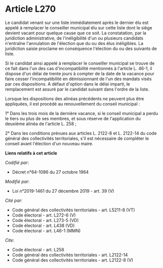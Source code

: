 # Article L270

Le candidat venant sur une liste immédiatement après le dernier élu est appelé à remplacer le conseiller municipal élu sur
cette liste dont le siège devient vacant pour quelque cause que ce soit. La constatation, par la juridiction administrative,
de l'inéligibilité d'un ou plusieurs candidats n'entraîne l'annulation de l'élection que du ou des élus inéligibles. La
juridiction saisie proclame en conséquence l'élection du ou des suivants de liste.

Si le candidat ainsi appelé à remplacer le conseiller municipal se trouve de ce fait dans l'un des cas d'incompatibilité
mentionnés à l'article L. 46-1, il dispose d'un délai de trente jours à compter de la date de la vacance pour faire cesser
l'incompatibilité en démissionnant de l'un des mandats visés par ces dispositions. A défaut d'option dans le délai imparti,
le remplacement est assuré par le candidat suivant dans l'ordre de la liste.

Lorsque les dispositions des alinéas précédents ne peuvent plus être appliquées, il est procédé au renouvellement du conseil
municipal :

1° Dans les trois mois de la dernière vacance, si le conseil municipal a perdu le tiers ou plus de ses membres, et sous
réserve de l'application du deuxième alinéa de l'article L. 258 ;

2° Dans les conditions prévues aux articles L. 2122-8 et L. 2122-14 du code général des collectivités territoriales, s'il est
nécessaire de compléter le conseil avant l'élection d'un nouveau maire.

**Liens relatifs à cet article**

_Codifié par_:

  - Décret n°64-1086 du 27 octobre 1964

_Modifié par_:

  - Loi n°2019-1461 du 27 décembre 2019 - art. 39 (V)

_Cité par_:

  - Code général des collectivités territoriales - art. L5211-8 (VT)
  - Code électoral - art. L272-6 (V)
  - Code électoral - art. L273-5 (VD)
  - Code électoral - art. L438 (VD)
  - Code électoral - art. L46-1 (MMN)

_Cite_:

  - Code électoral - art. L258
  - Code général des collectivités territoriales - art. L2122-14
  - Code général des collectivités territoriales - art. L2122-8 (V)
